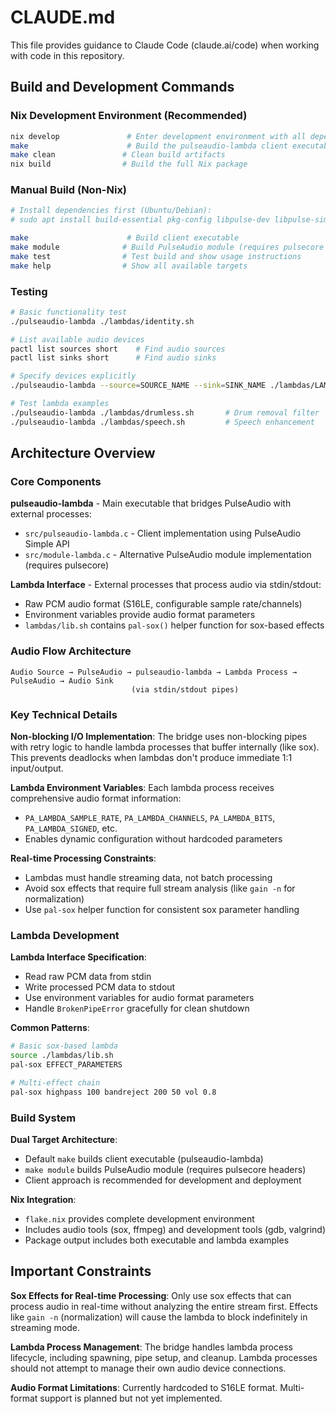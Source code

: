 # CLAUDE.md

This file provides guidance to Claude Code (claude.ai/code) when working with code in this repository.

## Build and Development Commands

### Nix Development Environment (Recommended)
```bash
nix develop               # Enter development environment with all dependencies
make                      # Build the pulseaudio-lambda client executable  
make clean               # Clean build artifacts
nix build                # Build the full Nix package
```

### Manual Build (Non-Nix)
```bash
# Install dependencies first (Ubuntu/Debian):
# sudo apt install build-essential pkg-config libpulse-dev libpulse-simple-dev

make                      # Build client executable
make module              # Build PulseAudio module (requires pulsecore headers)
make test                # Test build and show usage instructions
make help                # Show all available targets
```

### Testing
```bash
# Basic functionality test
./pulseaudio-lambda ./lambdas/identity.sh

# List available audio devices
pactl list sources short    # Find audio sources
pactl list sinks short      # Find audio sinks

# Specify devices explicitly
./pulseaudio-lambda --source=SOURCE_NAME --sink=SINK_NAME ./lambdas/LAMBDA_SCRIPT

# Test lambda examples
./pulseaudio-lambda ./lambdas/drumless.sh       # Drum removal filter
./pulseaudio-lambda ./lambdas/speech.sh         # Speech enhancement
```

## Architecture Overview

### Core Components

**pulseaudio-lambda** - Main executable that bridges PulseAudio with external processes:
- `src/pulseaudio-lambda.c` - Client implementation using PulseAudio Simple API
- `src/module-lambda.c` - Alternative PulseAudio module implementation (requires pulsecore)

**Lambda Interface** - External processes that process audio via stdin/stdout:
- Raw PCM audio format (S16LE, configurable sample rate/channels)
- Environment variables provide audio format parameters
- `lambdas/lib.sh` contains `pal-sox()` helper function for sox-based effects

### Audio Flow Architecture
```
Audio Source → PulseAudio → pulseaudio-lambda → Lambda Process → PulseAudio → Audio Sink
                           (via stdin/stdout pipes)
```

### Key Technical Details

**Non-blocking I/O Implementation**: The bridge uses non-blocking pipes with retry logic to handle lambda processes that buffer internally (like sox). This prevents deadlocks when lambdas don't produce immediate 1:1 input/output.

**Lambda Environment Variables**: Each lambda process receives comprehensive audio format information:
- `PA_LAMBDA_SAMPLE_RATE`, `PA_LAMBDA_CHANNELS`, `PA_LAMBDA_BITS`, `PA_LAMBDA_SIGNED`, etc.
- Enables dynamic configuration without hardcoded parameters

**Real-time Processing Constraints**: 
- Lambdas must handle streaming data, not batch processing
- Avoid sox effects that require full stream analysis (like `gain -n` for normalization)
- Use `pal-sox` helper function for consistent sox parameter handling

### Lambda Development

**Lambda Interface Specification**:
- Read raw PCM data from stdin
- Write processed PCM data to stdout  
- Use environment variables for audio format parameters
- Handle `BrokenPipeError` gracefully for clean shutdown

**Common Patterns**:
```bash
# Basic sox-based lambda
source ./lambdas/lib.sh
pal-sox EFFECT_PARAMETERS

# Multi-effect chain
pal-sox highpass 100 bandreject 200 50 vol 0.8
```

### Build System

**Dual Target Architecture**: 
- Default `make` builds client executable (pulseaudio-lambda)  
- `make module` builds PulseAudio module (requires pulsecore headers)
- Client approach is recommended for development and deployment

**Nix Integration**:
- `flake.nix` provides complete development environment
- Includes audio tools (sox, ffmpeg) and development tools (gdb, valgrind)
- Package output includes both executable and lambda examples

## Important Constraints

**Sox Effects for Real-time Processing**: Only use sox effects that can process audio in real-time without analyzing the entire stream first. Effects like `gain -n` (normalization) will cause the lambda to block indefinitely in streaming mode.

**Lambda Process Management**: The bridge handles lambda process lifecycle, including spawning, pipe setup, and cleanup. Lambda processes should not attempt to manage their own audio device connections.

**Audio Format Limitations**: Currently hardcoded to S16LE format. Multi-format support is planned but not yet implemented.